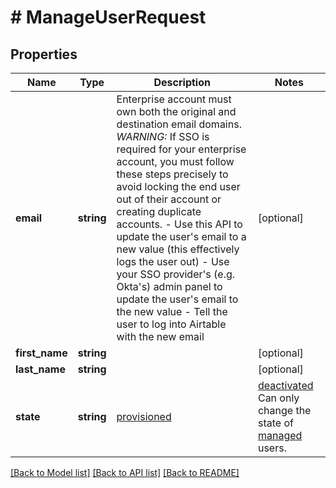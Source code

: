 # # ManageUserRequest

## Properties

Name | Type | Description | Notes
------------ | ------------- | ------------- | -------------
**email** | **string** | Enterprise account must own both the original and destination email domains.  *WARNING:* If SSO is required for your enterprise account, you must follow these steps precisely to avoid locking the end user out of their account or creating duplicate accounts.   - Use this API to update the user&#39;s email to a new value (this effectively logs the user out)  - Use your SSO provider&#39;s (e.g. Okta&#39;s) admin panel to update the user&#39;s email to the new value  - Tell the user to log into Airtable with the new email | [optional]
**first_name** | **string** |  | [optional]
**last_name** | **string** |  | [optional]
**state** | **string** | [provisioned](/api/org-management-glossary#provisioned-user) | [deactivated](/api/org-management-glossary#deactivated-user) Can only change the state of [managed](/api/org-management-glossary#managed-user) users. | [optional]

[[Back to Model list]](../../README.md#models) [[Back to API list]](../../README.md#endpoints) [[Back to README]](../../README.md)
